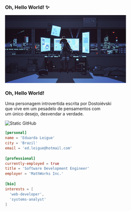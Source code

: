 <h3>Oh, Hello World! ✨</h3>
<img align= "center" alt="Night Coding" src="./assets_readme/girl.jpg" width='400'/>

<h3>Oh, Hello World!</h3>
<p> Uma personagem introvertida escrita por Dostoiévski <br> que vive em um pesadelo de pensamentos com <br> um único desejo, desvendar a verdade.</p>

<img src="https://img.shields.io/static/v1?label=Overview&message=LEIGUEED&color=bca9f5&style=for-the-badge&logo=GitHub" alt="Static GitHub"/>

```toml
[personal]
name = 'Eduarda Leigue'
city = 'Brazil'
email = 'ed.leigue@hotmail.com'

[professional]
currently-employed = true
title = 'Software Development Engineer'
employer = 'MathWorks Inc.'

[bio]
interests = [
  'web-developer',
  'systems-analyst'
]
```
